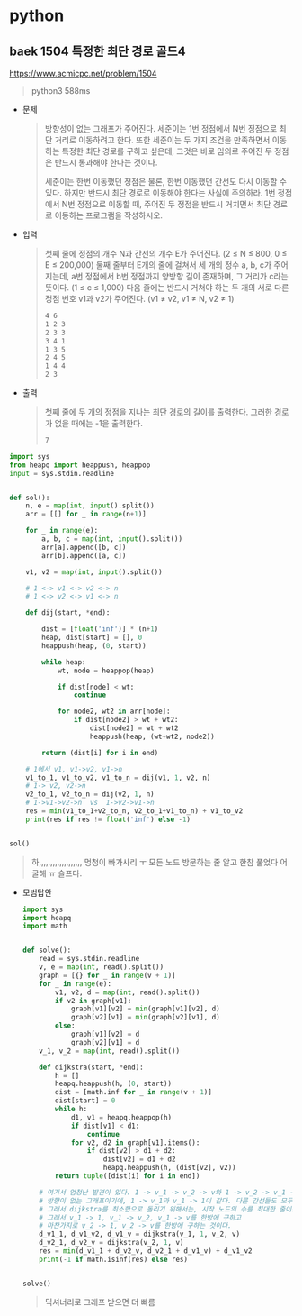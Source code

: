 # python

## baek 1504 특정한 최단 경로 골드4

https://www.acmicpc.net/problem/1504

> python3 588ms

* 문제

  > 방향성이 없는 그래프가 주어진다. 세준이는 1번 정점에서 N번 정점으로 최단 거리로 이동하려고 한다. 또한 세준이는 두 가지 조건을 만족하면서 이동하는 특정한 최단 경로를 구하고 싶은데, 그것은 바로 임의로 주어진 두 정점은 반드시 통과해야 한다는 것이다.
  >
  > 세준이는 한번 이동했던 정점은 물론, 한번 이동했던 간선도 다시 이동할 수 있다. 하지만 반드시 최단 경로로 이동해야 한다는 사실에 주의하라. 1번 정점에서 N번 정점으로 이동할 때, 주어진 두 정점을 반드시 거치면서 최단 경로로 이동하는 프로그램을 작성하시오.

* 입력

  > 첫째 줄에 정점의 개수 N과 간선의 개수 E가 주어진다. (2 ≤ N ≤ 800, 0 ≤ E ≤ 200,000) 둘째 줄부터 E개의 줄에 걸쳐서 세 개의 정수 a, b, c가 주어지는데, a번 정점에서 b번 정점까지 양방향 길이 존재하며, 그 거리가 c라는 뜻이다. (1 ≤ c ≤ 1,000) 다음 줄에는 반드시 거쳐야 하는 두 개의 서로 다른 정점 번호 v1과 v2가 주어진다. (v1 ≠ v2, v1 ≠ N, v2 ≠ 1)
  >
  > ```bash
  >4 6
  > 1 2 3
  >2 3 3
  > 3 4 1
  >1 3 5
  > 2 4 5
  >1 4 4
  > 2 3
  > ```
  > 
  
* 출력

  > 첫째 줄에 두 개의 정점을 지나는 최단 경로의 길이를 출력한다. 그러한 경로가 없을 때에는 -1을 출력한다.
  >
  > ```bash
  > 7
  > ```



```python
import sys
from heapq import heappush, heappop
input = sys.stdin.readline


def sol():
    n, e = map(int, input().split())
    arr = [[] for _ in range(n+1)]

    for _ in range(e):
        a, b, c = map(int, input().split())
        arr[a].append([b, c])
        arr[b].append([a, c])

    v1, v2 = map(int, input().split())

    # 1 <-> v1 <-> v2 <-> n
    # 1 <-> v2 <-> v1 <-> n

    def dij(start, *end):

        dist = [float('inf')] * (n+1)
        heap, dist[start] = [], 0
        heappush(heap, (0, start))

        while heap:
            wt, node = heappop(heap)

            if dist[node] < wt:
                continue

            for node2, wt2 in arr[node]:
                if dist[node2] > wt + wt2:
                    dist[node2] = wt + wt2
                    heappush(heap, (wt+wt2, node2))

        return (dist[i] for i in end)

    # 1에서 v1, v1->v2, v1->n
    v1_to_1, v1_to_v2, v1_to_n = dij(v1, 1, v2, n)
    # 1-> v2, v2->n
    v2_to_1, v2_to_n = dij(v2, 1, n)
    # 1->v1->v2->n  vs  1->v2->v1->n
    res = min(v1_to_1+v2_to_n, v2_to_1+v1_to_n) + v1_to_v2
    print(res if res != float('inf') else -1)


sol()
```

> 하,,,,,,,,,,,,,,,,,,, 멍청이 빠가사리 ㅜ 모든 노드 방문하는 줄 알고 한참 풀었다 어굴해 ㅠ 슬프다.



* 모범답안

  ```python
  import sys
  import heapq
  import math
  
  
  def solve():
      read = sys.stdin.readline
      v, e = map(int, read().split())
      graph = [{} for _ in range(v + 1)]
      for _ in range(e):
          v1, v2, d = map(int, read().split())
          if v2 in graph[v1]:
              graph[v1][v2] = min(graph[v1][v2], d)
              graph[v2][v1] = min(graph[v2][v1], d)
          else:
              graph[v1][v2] = d
              graph[v2][v1] = d
      v_1, v_2 = map(int, read().split())
  
      def dijkstra(start, *end):
          h = []
          heapq.heappush(h, (0, start))
          dist = [math.inf for _ in range(v + 1)]
          dist[start] = 0
          while h:
              d1, v1 = heapq.heappop(h)
              if dist[v1] < d1:
                  continue
              for v2, d2 in graph[v1].items():
                  if dist[v2] > d1 + d2:
                      dist[v2] = d1 + d2
                      heapq.heappush(h, (dist[v2], v2))
          return tuple([dist[i] for i in end])
  
      # 여기서 엄청난 발견이 있다. 1 -> v_1 -> v_2 -> v와 1 -> v_2 -> v_1 -> v중에서 더 작은 것을 골라야 되는데
      # 방향이 없는 그래프이기에, 1 -> v_1과 v_1 -> 1이 같다. 다른 간선들도 모두 마찬가지다.
      # 그래서 dijkstra를 최소한으로 돌리기 위해서는, 시작 노드의 수를 최대한 줄이는 것이 좋다.
      # 그래서 v_1 -> 1, v_1 -> v_2, v_1 -> v를 한방에 구하고
      # 마찬가지로 v_2 -> 1, v_2 -> v를 한방에 구하는 것이다.
      d_v1_1, d_v1_v2, d_v1_v = dijkstra(v_1, 1, v_2, v)
      d_v2_1, d_v2_v = dijkstra(v_2, 1, v)
      res = min(d_v1_1 + d_v2_v, d_v2_1 + d_v1_v) + d_v1_v2
      print(-1 if math.isinf(res) else res)
  
  
  solve()
  ```

  > 딕셔너리로 그래프 받으면 더 빠름

